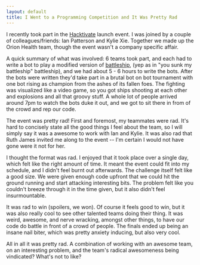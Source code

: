 ```yaml
---
layout: default
title: I Went to a Programming Competition and It Was Pretty Rad
---
```


I recently took part in the [Hacktivate](http://www.hacktivate.com/) launch event. I was joined by a couple of colleagues/friends: Ian Patterson and Kylie Xie. Together we made up the Orion Health team, though the event wasn't a company specific affair.

A quick summary of what was involved: 6 teams took part, and each had to write a bot to play a modified version of [battleship](https://en.wikipedia.org/wiki/Battleship_%28game%29), (yep as in "you sunk my battleship" battleship), and we had about 5 - 6 hours to write the bots. After the bots were written they'd take part in a brutal bot on bot tournament with one bot rising as champion from the ashes of its fallen foes. The fighting was visualized like a video game, so you got ships shooting at each other and explosions and all that groovy stuff. A whole lot of people arrived around 7pm to watch the bots duke it out, and we got to sit there in from of the crowd and rep our code.

The event was pretty rad! First and foremost, my teammates were rad. It's hard to concisely state all the good things I feel about the team, so I will simply say it was a awesome to work with Ian and Kylie. It was also rad that Ruth James invited me along to the event -- I'm certain I would not have gone were it not for her.

I thought the format was rad. I enjoyed that it took place over a single day, which felt like the right amount of time. It meant the event could fit into my schedule, and I didn't feel burnt out afterwards. The challenge itself felt like a good size. We were given enough code upfront that we could hit the ground running and start attacking interesting bits. The problem felt like you couldn't breeze through it in the time given, but it also didn't feel insurmountable.

It was rad to win (spoilers, we won). Of course it feels good to win, but it was also really cool to see other talented teams doing their thing. It was weird, awesome, and nerve wracking, amongst other things, to have our code do battle in front of a crowd of people. The finals ended up being an insane nail biter, which was pretty anxiety inducing, but also very cool.

All in all it was pretty rad. A combination of working with an awesome team, on an interesting problem, and the team's radical awesomeness being vindicated? What's not to like?
